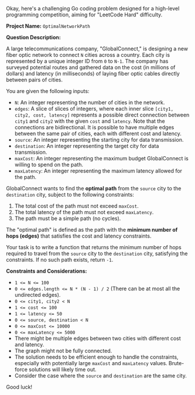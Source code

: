 Okay, here's a challenging Go coding problem designed for a high-level programming competition, aiming for "LeetCode Hard" difficulty.

**Project Name:** `OptimalNetworkPath`

**Question Description:**

A large telecommunications company, "GlobalConnect," is designing a new fiber optic network to connect `N` cities across a country.  Each city is represented by a unique integer ID from `0` to `N-1`.  The company has surveyed potential routes and gathered data on the cost (in millions of dollars) and latency (in milliseconds) of laying fiber optic cables directly between pairs of cities.

You are given the following inputs:

*   `N`: An integer representing the number of cities in the network.
*   `edges`: A slice of slices of integers, where each inner slice `[city1, city2, cost, latency]` represents a possible direct connection between `city1` and `city2` with the given `cost` and `latency`. Note that the connections are bidirectional. It is possible to have multiple edges between the same pair of cities, each with different cost and latency.
*   `source`: An integer representing the starting city for data transmission.
*   `destination`: An integer representing the target city for data transmission.
*   `maxCost`: An integer representing the maximum budget GlobalConnect is willing to spend on the path.
*   `maxLatency`: An integer representing the maximum latency allowed for the path.

GlobalConnect wants to find the **optimal path** from the `source` city to the `destination` city, subject to the following constraints:

1.  The total cost of the path must not exceed `maxCost`.
2.  The total latency of the path must not exceed `maxLatency`.
3.  The path must be a simple path (no cycles).

The "optimal path" is defined as the path with the **minimum number of hops (edges)** that satisfies the cost and latency constraints.

Your task is to write a function that returns the minimum number of hops required to travel from the `source` city to the `destination` city, satisfying the constraints. If no such path exists, return `-1`.

**Constraints and Considerations:**

*   `1 <= N <= 100`
*   `0 <= edges.length <= N * (N - 1) / 2` (There can be at most all the undirected edges).
*   `0 <= city1, city2 < N`
*   `1 <= cost <= 100`
*   `1 <= latency <= 50`
*   `0 <= source, destination < N`
*   `0 <= maxCost <= 10000`
*   `0 <= maxLatency <= 5000`
*   There might be multiple edges between two cities with different cost and latency.
*   The graph might not be fully connected.
*   The solution needs to be efficient enough to handle the constraints, especially with potentially large `maxCost` and `maxLatency` values.  Brute-force solutions will likely time out.
*   Consider the case where the `source` and `destination` are the same city.

Good luck!
